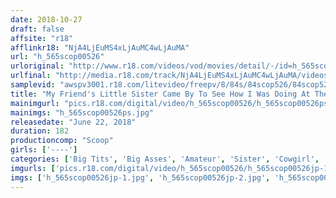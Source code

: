 ```yaml
---
date: 2018-10-27
draft: false
affsite: "r18"
afflinkr18: "NjA4LjEuMS4xLjAuMC4wLjAuMA"
url: "h_565scop00526"
urloriginal: "http://www.r18.com/videos/vod/movies/detail/-/id=h_565scop00526"
urlfinal: "http://media.r18.com/track/NjA4LjEuMS4xLjAuMC4wLjAuMA/videos/vod/movies/detail/-/id=h_565scop00526"
samplevid: "awspv3001.r18.com/litevideo/freepv/8/84s/84scop526/84scop526_dmb_w.mp4"
title: "My Friend's Little Sister Came By To See How I Was Doing At The Hospital, And I Was Surprised To See That She Was Now A Grown Up Woman. Her Round Titties Fit Perfectly In Her Clothes, While Her Nipples Were Slipping Out And Saying Hello. When My Friend Left The Room, I Asked If She Could Help Me With My Sexual Needs, And She Agreed And Gave Me A Furious Cowgirl Creampie!!"
mainimgurl: "pics.r18.com/digital/video/h_565scop00526/h_565scop00526ps.jpg"
mainimgs: "h_565scop00526ps.jpg"
releasedate: "June 22, 2018"
duration: 182
productioncomp: "Scoop"
girls: ['----']
categories: ['Big Tits', 'Big Asses', 'Amateur', 'Sister', 'Cowgirl', 'Creampie', 'Hi-Def']
imgurls: ['pics.r18.com/digital/video/h_565scop00526/h_565scop00526jp-1.jpg', 'pics.r18.com/digital/video/h_565scop00526/h_565scop00526jp-2.jpg', 'pics.r18.com/digital/video/h_565scop00526/h_565scop00526jp-3.jpg', 'pics.r18.com/digital/video/h_565scop00526/h_565scop00526jp-4.jpg', 'pics.r18.com/digital/video/h_565scop00526/h_565scop00526jp-5.jpg', 'pics.r18.com/digital/video/h_565scop00526/h_565scop00526jp-6.jpg', 'pics.r18.com/digital/video/h_565scop00526/h_565scop00526jp-7.jpg', 'pics.r18.com/digital/video/h_565scop00526/h_565scop00526jp-8.jpg', 'pics.r18.com/digital/video/h_565scop00526/h_565scop00526jp-9.jpg', 'pics.r18.com/digital/video/h_565scop00526/h_565scop00526jp-10.jpg', 'pics.r18.com/digital/video/h_565scop00526/h_565scop00526jp-11.jpg', 'pics.r18.com/digital/video/h_565scop00526/h_565scop00526jp-12.jpg', 'pics.r18.com/digital/video/h_565scop00526/h_565scop00526jp-13.jpg', 'pics.r18.com/digital/video/h_565scop00526/h_565scop00526jp-14.jpg', 'pics.r18.com/digital/video/h_565scop00526/h_565scop00526jp-15.jpg', 'pics.r18.com/digital/video/h_565scop00526/h_565scop00526jp-16.jpg', 'pics.r18.com/digital/video/h_565scop00526/h_565scop00526jp-17.jpg', 'pics.r18.com/digital/video/h_565scop00526/h_565scop00526jp-18.jpg', 'pics.r18.com/digital/video/h_565scop00526/h_565scop00526jp-19.jpg', 'pics.r18.com/digital/video/h_565scop00526/h_565scop00526jp-20.jpg']
imgs: ['h_565scop00526jp-1.jpg', 'h_565scop00526jp-2.jpg', 'h_565scop00526jp-3.jpg', 'h_565scop00526jp-4.jpg', 'h_565scop00526jp-5.jpg', 'h_565scop00526jp-6.jpg', 'h_565scop00526jp-7.jpg', 'h_565scop00526jp-8.jpg', 'h_565scop00526jp-9.jpg', 'h_565scop00526jp-10.jpg', 'h_565scop00526jp-11.jpg', 'h_565scop00526jp-12.jpg', 'h_565scop00526jp-13.jpg', 'h_565scop00526jp-14.jpg', 'h_565scop00526jp-15.jpg', 'h_565scop00526jp-16.jpg', 'h_565scop00526jp-17.jpg', 'h_565scop00526jp-18.jpg', 'h_565scop00526jp-19.jpg', 'h_565scop00526jp-20.jpg']
---
```

